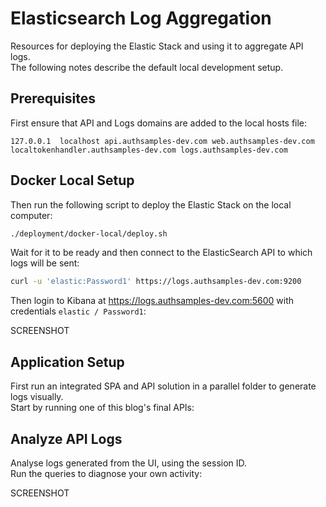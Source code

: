 # Elasticsearch Log Aggregation

Resources for deploying the Elastic Stack and using it to aggregate API logs.\
The following notes describe the default local development setup.

## Prerequisites

First ensure that API and Logs domains are added to the local hosts file:

```text
127.0.0.1  localhost api.authsamples-dev.com web.authsamples-dev.com localtokenhandler.authsamples-dev.com logs.authsamples-dev.com
```

## Docker Local Setup

Then run the following script to deploy the Elastic Stack on the local computer:

```bash
./deployment/docker-local/deploy.sh
```

Wait for it to be ready and then connect to the ElasticSearch API to which logs will be sent:

```bash
curl -u 'elastic:Password1' https://logs.authsamples-dev.com:9200
```

Then login to Kibana at https://logs.authsamples-dev.com:5600 with credentials `elastic / Password1`:

SCREENSHOT

## Application Setup

First run an integrated SPA and API solution in a parallel folder to generate logs visually.\
Start by running one of this blog's final APIs:




## Analyze API Logs

Analyse logs generated from the UI, using the session ID.\
Run the queries to diagnose your own activity:

SCREENSHOT